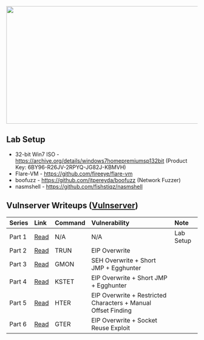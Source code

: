 <p align="center">
  <img width="690" height="310" src="https://github.com/bigb0sss/OSCE/blob/master/vulnserver/top_logo.png">
</p>

## Lab Setup
* 32-bit Win7 ISO - https://archive.org/details/windows7homepremiumsp132bit
  (Product Key: 6BY96-R26JV-2RPYQ-JG82J-KBMVH)
* Flare-VM - https://github.com/fireeye/flare-vm
* boofuzz - https://github.com/jtpereyda/boofuzz (Network Fuzzer)
* nasmshell - https://github.com/fishstiqz/nasmshell

## Vulnserver Writeups ([Vulnserver](https://github.com/stephenbradshaw/vulnserver))
|Series |Link |Command |Vulnerability | Note |
| :---  | :---  | :--- | :--- | :--- |
|Part 1 |[Read](https://medium.com/@bigb0ss/expdev-vulnserver-part-1-ba35b9e36478) | N/A | N/A | Lab Setup |
|Part 2 |[Read](https://medium.com/@bigb0ss/expdev-vulnserver-part-2-46de4dd7bdde) | TRUN | EIP Overwrite | 
|Part 3 |[Read](https://medium.com/@bigb0ss/expdev-vulnserver-part-3-24859bd31c0a) | GMON | SEH Overwrite + Short JMP + Egghunter |
|Part 4 |[Read](https://medium.com/@bigb0ss/expdev-vulnserver-part-4-a5529731f0f1) | KSTET | EIP Overwrite + Short JMP + Egghunter |
|Part 5 |[Read](https://medium.com/@bigb0ss/expdev-vulnserver-part-5-10942c8c4395) | HTER | EIP Overwrite + Restricted Characters + Manual Offset Finding |
|Part 6 |[Read](https://medium.com/@bigb0ss/expdev-vulnserver-part-6-8c98fcdc9131) | GTER | EIP Overwrite + Socket Reuse Exploit |
